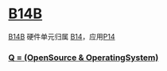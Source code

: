 # [B14B](https://github.com/OS-Q/B14B)

[B14B](https://github.com/OS-Q/B14B) 硬件单元归属 [B14](https://github.com/OS-Q/B14)，应用[P14](https://github.com/OS-Q/P14)

### [Q = (OpenSource & OperatingSystem) ](http://www.OS-Q.com)
